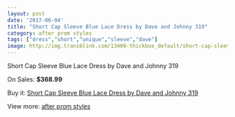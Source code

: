 ```yaml
---
layout: post
date: '2017-06-04'
title: "Short Cap Sleeve Blue Lace Dress by Dave and Johnny 319"
category: after prom styles
tags: ["dress","short","unique","sleeve","dave"]
image: http://img.transblink.com/13400-thickbox_default/short-cap-sleeve-blue-lace-dress-by-dave-and-johnny-319.jpg
---
```

Short Cap Sleeve Blue Lace Dress by Dave and Johnny 319

On Sales: **$368.99**
<a href="https://www.transblink.com/en/after-prom-styles/4298-short-cap-sleeve-blue-lace-dress-by-dave-and-johnny-319.html"><amp-img layout="responsive" width="600" height="600" src="//img.transblink.com/13400-thickbox_default/short-cap-sleeve-blue-lace-dress-by-dave-and-johnny-319.jpg" alt="Short Cap Sleeve Blue Lace Dress by Dave and Johnny 319 0" /></a>
<a href="https://www.transblink.com/en/after-prom-styles/4298-short-cap-sleeve-blue-lace-dress-by-dave-and-johnny-319.html"><amp-img layout="responsive" width="600" height="600" src="//img.transblink.com/13404-thickbox_default/short-cap-sleeve-blue-lace-dress-by-dave-and-johnny-319.jpg" alt="Short Cap Sleeve Blue Lace Dress by Dave and Johnny 319 1" /></a>
<a href="https://www.transblink.com/en/after-prom-styles/4298-short-cap-sleeve-blue-lace-dress-by-dave-and-johnny-319.html"><amp-img layout="responsive" width="600" height="600" src="//img.transblink.com/13403-thickbox_default/short-cap-sleeve-blue-lace-dress-by-dave-and-johnny-319.jpg" alt="Short Cap Sleeve Blue Lace Dress by Dave and Johnny 319 2" /></a>
<a href="https://www.transblink.com/en/after-prom-styles/4298-short-cap-sleeve-blue-lace-dress-by-dave-and-johnny-319.html"><amp-img layout="responsive" width="600" height="600" src="//img.transblink.com/13402-thickbox_default/short-cap-sleeve-blue-lace-dress-by-dave-and-johnny-319.jpg" alt="Short Cap Sleeve Blue Lace Dress by Dave and Johnny 319 3" /></a>
<a href="https://www.transblink.com/en/after-prom-styles/4298-short-cap-sleeve-blue-lace-dress-by-dave-and-johnny-319.html"><amp-img layout="responsive" width="600" height="600" src="//img.transblink.com/13401-thickbox_default/short-cap-sleeve-blue-lace-dress-by-dave-and-johnny-319.jpg" alt="Short Cap Sleeve Blue Lace Dress by Dave and Johnny 319 4" /></a>

Buy it: [Short Cap Sleeve Blue Lace Dress by Dave and Johnny 319](https://www.transblink.com/en/after-prom-styles/4298-short-cap-sleeve-blue-lace-dress-by-dave-and-johnny-319.html "Short Cap Sleeve Blue Lace Dress by Dave and Johnny 319")

View more: [after prom styles](https://www.transblink.com/en/55-after-prom-styles "after prom styles")